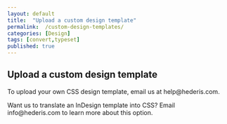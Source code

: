 ```yaml
---
layout: default
title:  "Upload a custom design template"
permalink:  /custom-design-templates/
categories: [Design]
tags: [convert,typeset]
published: true
---
```


<section data-type="chapter" class="hsecchapter" data-hederis-type="hsecchapter" id="custom-design-templates" data-pi-attrs="id: custom-design-templates; data-tags: convert,typeset;" role="doc-chapter" data-tags="convert,typeset" data-author-name=" " data-book-title=" " title="Upload a custom design template"><h1 data-hederis-type="hblkchaptitle" class="hblkchaptitle" id="pRhABKyXr">Upload a custom design template</h1><p class="hblkp" data-hederis-type="hblkp" id="pjbLuoGkQ">To upload your own CSS design template, email us at help@hederis.com.</p><p class="hblkp" data-hederis-type="hblkp" id="pM3BnP8su">Want us to translate an InDesign template into CSS? Email info@hederis.com to learn more about this option.</p></section>